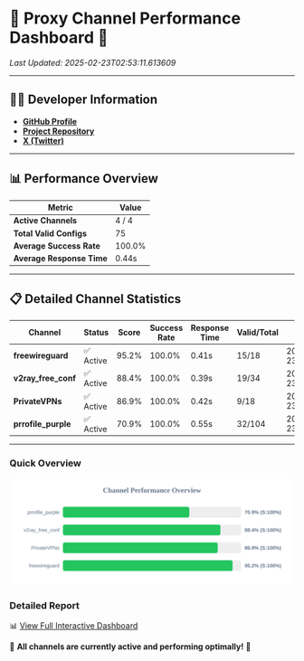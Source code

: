 # 🌟 Proxy Channel Performance Dashboard 🌟

_Last Updated: 2025-02-23T02:53:11.613609_

---

## 👩‍💻 Developer Information

- **[GitHub Profile](https://github.com/4n0nymou3)**  
- **[Project Repository](https://github.com/4n0nymou3/multi-proxy-config-fetcher)**  
- **[X (Twitter)](https://x.com/4n0nymou3)**  

---

## 📊 Performance Overview

| Metric                | Value       |
|-----------------------|-------------|
| **Active Channels**   | 4 / 4       |
| **Total Valid Configs** | 75          |
| **Average Success Rate** | 100.0%      |
| **Average Response Time** | 0.44s       |

---

## 📋 Detailed Channel Statistics

| Channel          | Status     | Score  | Success Rate | Response Time | Valid/Total | Last Success               |
|------------------|------------|--------|--------------|---------------|-------------|----------------------------|
| **freewireguard**  | ✅ Active  | 95.2%  | 100.0% | 0.41s         | 15/18       | 2025-02-23T02:53:11.612082 |
| **v2ray_free_conf**  | ✅ Active  | 88.4%  | 100.0% | 0.39s         | 19/34       | 2025-02-23T02:53:10.720668 |
| **PrivateVPNs**  | ✅ Active  | 86.9%  | 100.0% | 0.42s         | 9/18       | 2025-02-23T02:53:11.178845 |
| **prrofile_purple**  | ✅ Active  | 70.9%  | 100.0% | 0.55s         | 32/104       | 2025-02-23T02:53:10.271773 |

---

### Quick Overview
<div align="center">
  <a href="https://raw.githubusercontent.com/nullluser/NullRepo/refs/heads/main/assets/channel_stats_chart.svg">
    <img src="https://raw.githubusercontent.com/nullluser/NullRepo/refs/heads/main/assets/channel_stats_chart.svg" alt="Source Performance Statistics" width="800">
  </a>
</div>

### Detailed Report
📊 [View Full Interactive Dashboard](https://htmlpreview.github.io/?https://github.com/nullluser/NullRepo/blob/main/assets/performance_report.html)

🎉 **All channels are currently active and performing optimally!** 🎉
